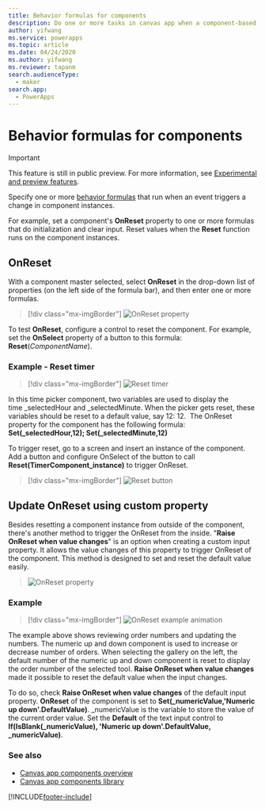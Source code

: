 ```yaml
---
title: Behavior formulas for components
description: Do one or more tasks in canvas app when a component-based action occurs.
author: yifwang
ms.service: powerapps
ms.topic: article
ms.date: 04/24/2020
ms.author: yifwang
ms.reviewer: tapanm
search.audienceType:
  - maker
search.app:
  - PowerApps
---
```


# Behavior formulas for components

> [!IMPORTANT]
> This feature is still in public preview. For more information, see [Experimental and preview features](./working-with-experimental-preview.md).

Specify one or more [behavior formulas](working-with-formulas-in-depth.md) that run when an event triggers a change in component instances. 

For example, set a component's **OnReset** property to one or more formulas that do initialization and clear input. Reset values when the **Reset** function runs on the component instances.

## OnReset

With a component master selected, select **OnReset** in the drop-down list of properties (on the left side of the formula bar), and then enter one or more formulas.

> [!div class="mx-imgBorder"]
> ![OnReset property](./media/component-behavior/example-onreset.png "OnReset property")

To test **OnReset**, configure a control to reset the component. For example, set the **OnSelect** property of a button to this formula: **Reset**(*ComponentName*).

### Example - Reset timer

> [!div class="mx-imgBorder"]
> ![Reset timer](./media/component-behavior/Resettimer.gif "Reset timer")

In this time picker component, two variables are used to display the time _selectedHour and _selectedMinute. When the picker gets reset, these variables should be reset to a default value, say 12: 12.  The OnReset property for the component has the following formula: **Set(_selectedHour,12); Set(_selectedMinute,12)**

To trigger reset, go to a screen and insert an instance of the component. Add a button and configure OnSelect of the button to call **Reset(TimerComponent_instance)**  to trigger OnReset.

> [!div class="mx-imgBorder"]
> ![Reset button](./media/component-behavior/reset-button.png "Reset button")

## Update OnReset using custom property

Besides resetting a component instance from outside of the component, there's another method to trigger the OnReset from the inside. "**Raise OnReset when value changes**" is an option when creating a custom input property. It allows the value changes of this property to trigger OnReset of the component. This method is designed to set and reset the default value easily. 

> ![OnReset property](./media/component-behavior/property-trigger.png "OnReset property")

### Example

> [!div class="mx-imgBorder"]
> ![OnReset example animation](./media/component-behavior/updateordernumber2.gif "OnReset example animation")

The example above shows reviewing order numbers and updating the numbers. The numeric up and down component is used to increase or decrease number of orders. When selecting the gallery on the left, the default number of the numeric up and down component is reset to display the order number of the selected tool. **Raise OnReset when value changes** made it possible to reset the default value when the input changes. 

To do so, check **Raise OnReset when value changes** of the default input property. **OnReset** of the component is set to **Set(_numericValue,'Numeric up down'.DefaultValue)**. _numericValue is the variable to store the value of the current order value. Set the **Default** of the text input control to **If(IsBlank(_numericValue), 'Numeric up down'.DefaultValue, _numericValue)**.

### See also

- [Canvas app components overview](create-component.md)
- [Canvas app components library](component-library.md)


[!INCLUDE[footer-include](../../includes/footer-banner.md)]